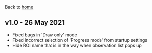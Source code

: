 Back to [home](https://github.com/DaniBodor/MitoticScoring)

## v1.0 - 26 May 2021

- Fixed bugs in 'Draw only' mode
- Fixed incorrect selection of 'Progress mode' from startup settings
- Hide ROI name that is in the way when observation list pops up


